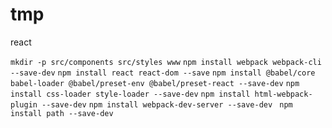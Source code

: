 # tmp
 react

`mkdir -p src/components src/styles www`
`npm install webpack webpack-cli --save-dev`
`npm install react react-dom --save`
`npm install @babel/core babel-loader @babel/preset-env @babel/preset-react --save-dev`
`npm install css-loader style-loader --save-dev`
`npm install html-webpack-plugin --save-dev`
`npm install webpack-dev-server --save-dev `
`npm install path --save-dev`
